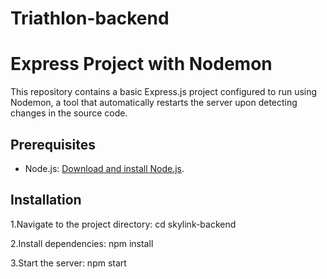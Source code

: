 # Triathlon-backend

# Express Project with Nodemon

This repository contains a basic Express.js project configured to run using Nodemon, a tool that automatically restarts the server upon detecting changes in the source code.

## Prerequisites

- Node.js: [Download and install Node.js](https://nodejs.org/).

## Installation

1.Navigate to the project directory:
cd skylink-backend

2.Install dependencies:
npm install

3.Start the server:
npm start


